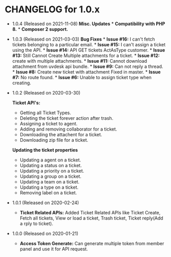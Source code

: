 CHANGELOG for 1.0.x
===================
* 1.0.4 (Released on 2021-11-08)
   **Misc. Updates**
      * **Compatibility with PHP 8.**
      * **Composer 2 support.**

* 1.0.3 (Released on 2021-03-03)
   **Bug Fixes**
      * **Issue #16:** I can't fetch tickets belonging to a particular email.
      * **Issue #15:** I can't assign a ticket using the API.
      * **Issue #14:** API GET tickets ActAsType customer.
      * **Issue #13:** Still Cannot Create Multiple attachments for a ticket.
      * **Issue #12:** create with multiple attachments.
      * **Issue #11:** Cannot download attachment from uvdesk api bundle.
      * **Issue #9:** Can not reply a thread.
      * **Issue #8:** Create new ticket with attachment Fixed in master.
      * **Issue #7:** No route found.
      * **Issue #6:** Unable to assign ticket type when creating.

* 1.0.2 (Released on 2020-03-30)

   **Ticket API's:**
   * Getting all Ticket Types. 
   * Deleting the ticket forever action after trash.
   * Assigning a ticket to agent.
   * Adding and removing collaborator for a ticket.
   * Downloading the attachent for a ticket.
   * Downloading zip file for a ticket.

   **Updating the ticket properties**
   * Updating a agent on a ticket.
   * Updating a status on a ticket.
   * Updating a priority on a ticket.
   * Updating a group on a ticket.
   * Updating a team on a ticket.
   * Updating a type on a ticket.
   * Removing label on a ticket.

* 1.0.1 (Released on 2020-02-24)

   * **Ticket Related APIs:** Added Ticket Related APIs like Ticket Create, Fetch all tickets, View or load a ticket, Trash ticket, Ticket reply(Add a rply to ticket).

* 1.0.0 (Released on 2020-01-21)

   * **Access Token Generate:** Can generate multiple token from member panel and use it for API request.
   
